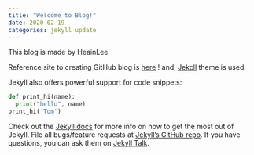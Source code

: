 ```yaml
---
title: "Welcome to Blog!"
date: 2020-02-19
categories: jekyll update
---
```


This blog is made by HeainLee 

Reference site to creating GitHub blog is [here](https://dreamgonfly.github.io/2018/01/27/jekyll-remote-theme.html) ! and, [Jekcll](https://github.com/mmistakes/minimal-mistakes) theme is used.

Jekyll also offers powerful support for code snippets:

```python
def print_hi(name):
  print("hello", name)
print_hi('Tom')
```

Check out the [Jekyll docs][jekyll-docs] for more info on how to get the most out of Jekyll. File all bugs/feature requests at [Jekyll’s GitHub repo][jekyll-gh]. If you have questions, you can ask them on [Jekyll Talk][jekyll-talk].

[jekyll-docs]: https://jekyllrb.com/docs/home
[jekyll-gh]:   https://github.com/jekyll/jekyll
[jekyll-talk]: https://talk.jekyllrb.com/

